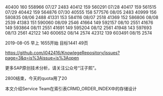 
40400   160 558966 07/27 2483
40412   159 560291 07/28 
40417   159 561515 07/29
40442   159 564876 07/30
40555   158 577576 08/05 2483
40999   156 580835 08/06 2488
41331   153 584116 08/07 2518
41369   152 586806 08/08 2539 
41383   151 590060 08/09 2546
41664   149 592157 08/10 2551
41676   149 593864 08/11 2551
41691   149 595204 08/12 2561
41948   143 597693 08/13 2561
42122   140 600652 08/14 2574
42312   139 603491 08/15 2574

2019-08-05 早上 1655开始 目标1441 49页 

https://github.com/i042416/KnowlegeRepository/issues?page=3&q=is%3Aissue+is%3Aopen

更多SAP原创技术分析，请关注公众号“汪子熙”。

2800结束，今天的quota用了20

本文介绍Service Team在索引表CRMD_ORDER_INDEX中的存储设计

